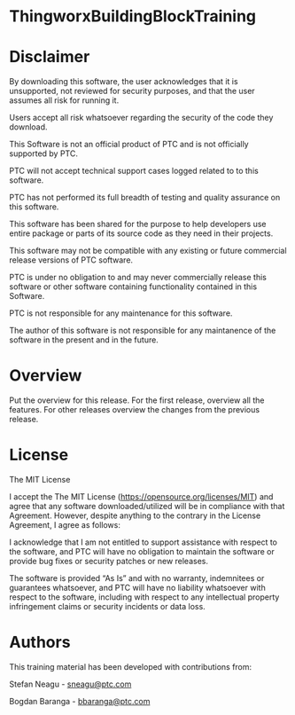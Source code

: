 # ThingworxBuildingBlockTraining

# Disclaimer
By downloading this software, the user acknowledges that it is unsupported, not reviewed for security purposes, and that the user assumes all risk for running it.

Users accept all risk whatsoever regarding the security of the code they download.

This Software is not an official product of PTC and is not officially supported by PTC.

PTC will not accept technical support cases logged related to to this software.

PTC has not performed its full breadth of testing and quality assurance on this software.

This software has been shared for the purpose to help developers use entire package or parts of its source code as they need in their projects. 

This software may not be compatible with any existing or future commercial release versions of PTC software.

PTC is under no obligation to and may never commercially release this software or other software containing functionality contained in this Software.

PTC is not responsible for any maintenance for this software.

The author of this software is not responsible for any maintanence of the software in the present and in the future. 



# Overview
Put the overview for this release. 
For the first release, overview all the features. For other releases overview the changes from the previous release. 

# License
The MIT License

I accept the The MIT License (https://opensource.org/licenses/MIT) and agree that any software downloaded/utilized will be in compliance with that Agreement. However, despite anything to the contrary in the License Agreement, I agree as follows:

I acknowledge that I am not entitled to support assistance with respect to the software, and PTC will have no obligation to maintain the software or provide bug fixes or security patches or new releases.

The software is provided “As Is” and with no warranty, indemnitees or guarantees whatsoever, and PTC will have no liability whatsoever with respect to the software, including with respect to any intellectual property infringement claims or security incidents or data loss.

# Authors
This training material has been developed with contributions from:

Stefan Neagu - sneagu@ptc.com

Bogdan Baranga - bbaranga@ptc.com
